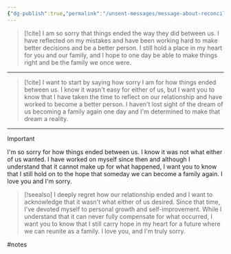 ```yaml
---
{"dg-publish":true,"permalink":"/unsent-messages/message-about-reconciliation/","noteIcon":"","created":"","updated":""}
---
```


> [!cite] 
> I am so sorry that things ended the way they did between us. I have reflected on my mistakes and have been working hard to make better decisions and be a better person. I still hold a place in my heart for you and our family, and I hope to one day be able to make things right and be the family we once were.

---

> [!cite] 
> I want to start by saying how sorry I am for how things ended between us. I know it wasn't easy for either of us, but I want you to know that I have taken the time to reflect on our relationship and have worked to become a better person. I haven't lost sight of the dream of us becoming a family again one day and I'm determined to make that dream a reality.

---

> [!important] 
> I'm so sorry for how things ended between us. I know it was not what either of us wanted. I have worked on myself since then and although I understand that it cannot make up for what happened, I want you to know that I still hold on to the hope that someday we can become a family again. I love you and I'm sorry.

> [!seealso] 
> I deeply regret how our relationship ended and I want to acknowledge that it wasn't what either of us desired. Since that time, I've devoted myself to personal growth and self-improvement. While I understand that it can never fully compensate for what occurred, I want you to know that I still carry hope in my heart for a future where we can reunite as a family. I love you, and I'm truly sorry.

#notes